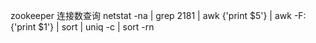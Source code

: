 zookeeper 连接数查询
netstat -na | grep 2181 | awk {'print $5'} | awk -F: {'print $1'} | sort | uniq -c | sort -rn